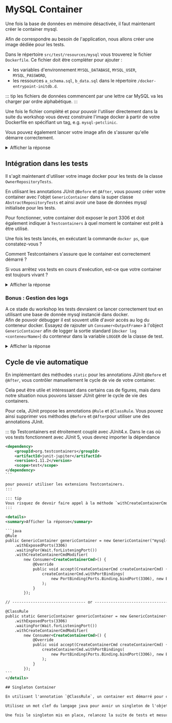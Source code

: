 # MySQL Container

Une fois la base de données en mémoire désactivée, il faut maintenant créer le container mysql.

Afin de correspondre au besoin de l'application, nous allons créer une image dédiée pour les tests.

Dans le répertoire `src/test/resources/mysql` vous trouverez le fichier `Dockerfile`. Ce fichier doit être compléter pour ajouter :
 - les variables d'environnement `MYSQL_DATABASE`, `MYSQL_USER`, `MYSQL_PASSWORD`,
 - les ressources `a_schema.sql`, `b_data.sql` dans le répertoire `/docker-entrypoint-initdb.d`.

::: tip
les fichiers de données commencent par une lettre car MySQL va les charger par ordre alphabétique.
:::

Une fois le fichier complété et pour pouvoir l'utiliser directement dans la suite du workshop vous devez construire l'image docker 
à partir de votre Dockerfile en spécifiant un tag, e.g. `mysql-petclinic`.

Vous pouvez également lancer votre image afin de s'assurer qu'elle démarre correctement.

<details>
<summary>Afficher la réponse</summary>

```properties
FROM mysql:5.7.8

ENV MYSQL_ROOT_PASSWORD root_password
ENV MYSQL_DATABASE petclinic
ENV MYSQL_USER petclinic
ENV MYSQL_PASSWORD petclinic

ADD a_schema.sql /docker-entrypoint-initdb.d
ADD b_data.sql /docker-entrypoint-initdb.d
```
</details>

## Intégration dans les tests

Il s'agit maintenant d'utiliser votre image docker pour les tests de la classe `OwnerRepositoryTests`. 

En utilisant les annotations JUnit `@Before` et `@After`, vous pouvez créer votre container avec l'objet `GenericContainer` dans la super classe `AbstractRepositoryTests`
et ainsi avoir une base de données mysql initialisée pour les tests.

Pour fonctionner, votre container doit exposer le port 3306 et doit également indiquer à `Testcontainers` à quel moment le container est prêt à être utilisé.


Une fois les tests lancés, en exécutant la commande `docker ps`, que constatez-vous ?

Comment Testcontainers s'assure que le container est correctement démarré ?

Si vous arrêtez vos tests en cours d'exécution, est-ce que votre container est toujours vivant ?
 
<details>
<summary>Afficher la réponse</summary>
 
```java
private static GenericContainer genericContainer;

@Before
public static void setUp() {
    genericContainer = new GenericContainer("mysql-petclinic");
    genericContainer.setExposedPorts(Lists.newArrayList(3306));
    genericContainer.setPortBindings(Lists.newArrayList("3306:3306"));
    genericContainer.waitingFor(Wait.forListeningPort());

    genericContainer.start();
}

@After
public static void tearDown() throws Exception {
    if(genericContainer != null) {
        genericContainer.stop();
    }
}
``` 
</details>


### Bonus : Gestion des logs

A ce stade du workshop les tests devraient ce lancer correctement tout en utilisant une base de donnée mysql instancié dans docker.  
Afin de pouvoir débugger il est souvent utile d'avoir accés au log du conteneur docker. Essayez de rajouter un `Consumer<OutputFrame>` à l'object `GenericContainer` 
afin de logger la sortie standard (`docker log <conteneurName>`) du conteneur dans la variable `LOGGER` de la classe de test.

<details>
<summary>Afficher la réponse</summary>

```java
// print container log to LOGGER
genericContainer.withLogConsumer(outputFrame ->
    LOGGER.debug(((OutputFrame)outputFrame).getUtf8String())
);
```
</details>

## Cycle de vie automatique

En implémentant des méthodes `static` pour les annotations JUnit `@Before` et `@After`, vous contrôler manuellement le cycle de vie de votre container.

Cela peut être utile et intéressant dans certains cas de figures, mais dans notre situation nous pouvons laisser JUnit gérer le cycle de vie des containers.

Pour cela, JUnit propose les annotations `@Rule` et `@ClassRule`. Vous pouvez ainsi supprimer vos méthodes `@Before` et `@After`pour utiliser une des annotations JUnit.

::: tip
Testcontainers est étroitement couplé avec JUnit4.x. Dans le cas où vos tests fonctionnent avec JUnit 5, vous devrez importer la dépendance

``````xml
<dependency>
    <groupId>org.testcontainers</groupId>
    <artifactId>junit-jupiter</artifactId>
    <version>1.11.2</version>
    <scope>test</scope>
</dependency>
```

pour pouvoir utiliser les extensions Testcontainers.
:::

::: tip
Vous risquez de devoir faire appel à la méthode `withCreateContainerCmdModifier` qui permet de modifier les paramètres de création du container.
:::

<details>
<summary>Afficher la réponse</summary>

```java
@Rule
public GenericContainer genericContainer = new GenericContainer("mysql-petclinic")
    .withExposedPorts(3306)
    .waitingFor(Wait.forListeningPort())
    .withCreateContainerCmdModifier(
        new Consumer<CreateContainerCmd>() {
            @Override
            public void accept(CreateContainerCmd createContainerCmd) {
                createContainerCmd.withPortBindings(
                    new PortBinding(Ports.Binding.bindPort(3306), new ExposedPort(3306))
                );
            }
        });

// -------------------------------- or -------------------------------- //

@ClassRule
public static GenericContainer genericContainer = new GenericContainer("mysql-petclinic")
    .withExposedPorts(3306)
    .waitingFor(Wait.forListeningPort())
    .withCreateContainerCmdModifier(
        new Consumer<CreateContainerCmd>() {
            @Override
            public void accept(CreateContainerCmd createContainerCmd) {
                createContainerCmd.withPortBindings(
                    new PortBinding(Ports.Binding.bindPort(3306), new ExposedPort(3306))
                );
            }
        });
```
</details>

## Singleton Container

En utilisant l'annotation `@ClassRule`, un container est démarré pour chacune des classes de tests. Ce n'est pas vraiment optimal et il est possible de faire en sorte que le container ne soit démarré qu'une fois pour l'ensemble de la suite de tests.

Utilisez un mot clef du langage java pour avoir un singleton de l'objet `GenericContainer` et donc qu'un seul conteneur instancié dans le daemon docker.

Une fois le singleton mis en place, relancez la suite de tests et mesurez le temps d'exécution. Que constatez-vous ?

